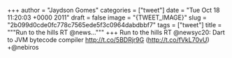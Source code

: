 
+++
author = "Jaydson Gomes"
categories = ["tweet"]
date = "Tue Oct 18 11:20:03 +0000 2011"
draft = false
image = "{TWEET_IMAGE}"
slug = "2b099d0cde0fc778c7565ede5f3c0964dabdbbf7"
tags = ["tweet"]
title = """Run to the hills RT @news..."""
+++
Run to the hills RT @newsyc20: Dart to JVM bytecode compiler http://t.co/5BDRjr9G (http://t.co/fVkL70vU) +@nebiros
